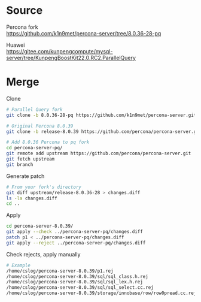 # Source

Percona fork  
https://github.com/k1n9met/percona-server/tree/8.0.36-28-pq  

Huawei  
https://gitee.com/kunpengcompute/mysql-server/tree/KunpengBoostKit22.0.RC2.ParallelQuery

# Merge

Clone

```bash
# Parallel Query fork
git clone -b 8.0.36-28-pq https://github.com/k1n9met/percona-server.git percona-server-pq

# Original Percona 8.0.39
git clone -b release-8.0.39 https://github.com/percona/percona-server.git percona-8.0.39

# Add 8.0.36 Percona to pq fork
cd percona-server-pq/
git remote add upstream https://github.com/percona/percona-server.git
git fetch upstream
git branch
```

Generate patch

```bash
# From your fork's directory
git diff upstream/release-8.0.36-28 > changes.diff
ls -la changes.diff 
cd ..
```

Apply

```bash
cd percona-server-8.0.39/
git apply --check ../percona-server-pq/changes.diff
patch p1 < ../percona-server-pq/changes.diff
git apply --reject ../percona-server-pq/changes.diff
```

Check rejects, apply manually

```bash
# Example
/home/cslog/percona-server-8.0.39/p1.rej
/home/cslog/percona-server-8.0.39/sql/sql_class.h.rej
/home/cslog/percona-server-8.0.39/sql/sql_lex.h.rej
/home/cslog/percona-server-8.0.39/sql/sql_select.cc.rej
/home/cslog/percona-server-8.0.39/storage/innobase/row/row0pread.cc.rej
```